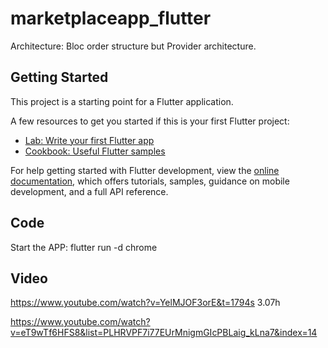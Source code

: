 # marketplaceapp_flutter

Architecture: Bloc order structure but Provider architecture.

## Getting Started

This project is a starting point for a Flutter application.

A few resources to get you started if this is your first Flutter project:

- [Lab: Write your first Flutter app](https://docs.flutter.dev/get-started/codelab)
- [Cookbook: Useful Flutter samples](https://docs.flutter.dev/cookbook)

For help getting started with Flutter development, view the
[online documentation](https://docs.flutter.dev/), which offers tutorials,
samples, guidance on mobile development, and a full API reference.

## Code
Start the APP: flutter run -d chrome

## Video
https://www.youtube.com/watch?v=YelMJOF3orE&t=1794s
3.07h

https://www.youtube.com/watch?v=eT9wTf6HFS8&list=PLHRVPF7i77EUrMnigmGIcPBLaig_kLna7&index=14